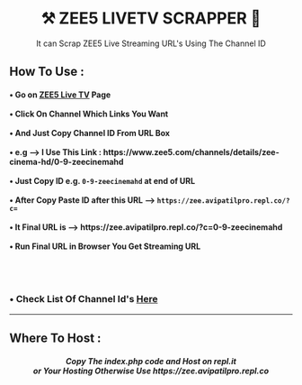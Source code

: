 <h1 align="center"> ⚒ ZEE5 LIVETV SCRAPPER 🔐 </h1>

<p align="center"> It can Scrap ZEE5 Live Streaming URL's Using The Channel ID </p>

<h2> How To Use : </h2>

<h4>
• Go on <a href="https://www.zee5.com/livetv">ZEE5 Live TV</a> Page <br><br>
• Click On Channel Which Links You Want <br><br>
• And Just Copy Channel ID From URL Box <br><br>
• e.g --> I Use This Link : https://www.zee5.com/channels/details/zee-cinema-hd/0-9-zeecinemahd <br><br>
• Just Copy ID e.g. <code>0-9-zeecinemahd</code> at end of URL <br><br>
• After Copy Paste ID after this URL --> <code>https://zee.avipatilpro.repl.co/?c=</code> <br><br>
• It Final URL is --> https://zee.avipatilpro.repl.co/?c=0-9-zeecinemahd <br><br>
• Run Final URL in Browser You Get Streaming URL <br>
</h4>
<br><br>

<h3>• Check List Of Channel Id's <a href="Channel_IDs.md">Here</a></h3>

---

<h2> Where To Host : </h2>

<h5 align="center"> Copy The index.php code and Host on repl.it <br> or Your Hosting Otherwise Use https://zee.avipatilpro.repl.co
